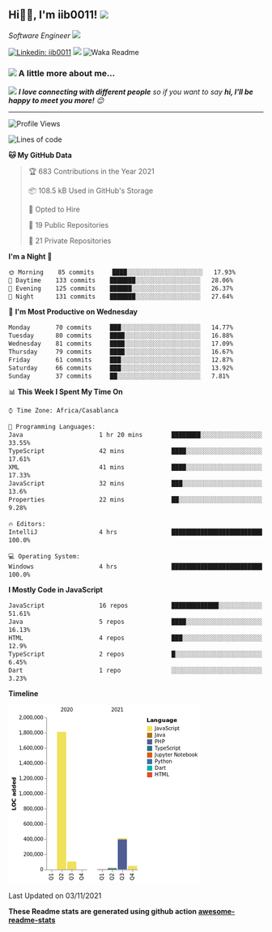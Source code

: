 <h2>Hi🙏🏻, I'm iib0011! <img src="https://media.giphy.com/media/12oufCB0MyZ1Go/giphy.gif" width="50"></h2>
<p><em>Software Engineer <img src="https://media.giphy.com/media/WUlplcMpOCEmTGBtBW/giphy.gif" width="30"> 
</em></p>


[![Linkedin: iib0011](https://img.shields.io/badge/-iib0011-blue?style=flat-square&logo=Linkedin&logoColor=white&link=https://www.linkedin.com/in/iib0011/)](https://www.linkedin.com/in/iib0011/)
![](https://visitor-badge.glitch.me/badge?page_id=iib0011)
![Waka Readme](https://github.com/iib0011/iib0011/workflows/Waka%20Readme/badge.svg)


### <img src="https://media.giphy.com/media/VgCDAzcKvsR6OM0uWg/giphy.gif" width="50"> A little more about me...  


<img src="https://media.giphy.com/media/LnQjpWaON8nhr21vNW/giphy.gif" width="60"> <em><b>I love connecting with different people</b> so if you want to say <b>hi, I'll be happy to meet you more!</b> 😊</em>

---
<!--START_SECTION:waka-->
![Profile Views](http://img.shields.io/badge/Profile%20Views-28-blue)

![Lines of code](https://img.shields.io/badge/From%20Hello%20World%20I%27ve%20Written-2.4%20million%20lines%20of%20code-blue)

**🐱 My GitHub Data** 

> 🏆 683 Contributions in the Year 2021
 > 
> 📦 108.5 kB Used in GitHub's Storage 
 > 
> 💼 Opted to Hire
 > 
> 📜 19 Public Repositories 
 > 
> 🔑 21 Private Repositories  
 > 
**I'm a Night 🦉** 

```text
🌞 Morning    85 commits     ████░░░░░░░░░░░░░░░░░░░░░   17.93% 
🌆 Daytime    133 commits    ███████░░░░░░░░░░░░░░░░░░   28.06% 
🌃 Evening    125 commits    ██████░░░░░░░░░░░░░░░░░░░   26.37% 
🌙 Night      131 commits    ███████░░░░░░░░░░░░░░░░░░   27.64%

```
📅 **I'm Most Productive on Wednesday** 

```text
Monday       70 commits     ███░░░░░░░░░░░░░░░░░░░░░░   14.77% 
Tuesday      80 commits     ████░░░░░░░░░░░░░░░░░░░░░   16.88% 
Wednesday    81 commits     ████░░░░░░░░░░░░░░░░░░░░░   17.09% 
Thursday     79 commits     ████░░░░░░░░░░░░░░░░░░░░░   16.67% 
Friday       61 commits     ███░░░░░░░░░░░░░░░░░░░░░░   12.87% 
Saturday     66 commits     ███░░░░░░░░░░░░░░░░░░░░░░   13.92% 
Sunday       37 commits     ██░░░░░░░░░░░░░░░░░░░░░░░   7.81%

```


📊 **This Week I Spent My Time On** 

```text
⌚︎ Time Zone: Africa/Casablanca

💬 Programming Languages: 
Java                     1 hr 20 mins        ████████░░░░░░░░░░░░░░░░░   33.55% 
TypeScript               42 mins             ████░░░░░░░░░░░░░░░░░░░░░   17.61% 
XML                      41 mins             ████░░░░░░░░░░░░░░░░░░░░░   17.33% 
JavaScript               32 mins             ███░░░░░░░░░░░░░░░░░░░░░░   13.6% 
Properties               22 mins             ██░░░░░░░░░░░░░░░░░░░░░░░   9.28%

🔥 Editors: 
IntelliJ                 4 hrs               █████████████████████████   100.0%

💻 Operating System: 
Windows                  4 hrs               █████████████████████████   100.0%

```

**I Mostly Code in JavaScript** 

```text
JavaScript               16 repos            █████████████░░░░░░░░░░░░   51.61% 
Java                     5 repos             ████░░░░░░░░░░░░░░░░░░░░░   16.13% 
HTML                     4 repos             ███░░░░░░░░░░░░░░░░░░░░░░   12.9% 
TypeScript               2 repos             █░░░░░░░░░░░░░░░░░░░░░░░░   6.45% 
Dart                     1 repo              ░░░░░░░░░░░░░░░░░░░░░░░░░   3.23%

```


**Timeline**

![Chart not found](https://raw.githubusercontent.com/iib0011/iib0011/master/charts/bar_graph.png) 


 Last Updated on 03/11/2021
<!--END_SECTION:waka-->

**These Readme stats are generated using github action [awesome-readme-stats](https://github.com/iib0011/waka-readme-stats)**
